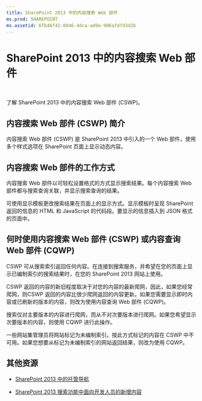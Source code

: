 ```yaml
---
title: SharePoint 2013 中的内容搜索 Web 部件
ms.prod: SHAREPOINT
ms.assetid: 6fb4bf41-0846-4dca-ad9e-906afdfd3d2b
---
```



# SharePoint 2013 中的内容搜索 Web 部件

  
    
    
![概念概述主题](images/mod_icon_badge_conoverview.png)
  
    
    

  
    
    

  
    
    
了解 SharePoint 2013 中的内容搜索 Web 部件 (CSWP)。
## 内容搜索 Web 部件 (CSWP) 简介
<a name="SP15_CSWP_IntroducingCSWP"> </a>

内容搜索 Web 部件 (CSWP) 是 SharePoint 2013 中引入的一个 Web 部件，使用多个样式选项在 SharePoint 页面上显示动态内容。
  
    
    

## 内容搜索 Web 部件的工作方式
<a name="SP15_CSWP_HowCSWPWorks"> </a>

内容搜索 Web 部件以可轻松设置格式的方式显示搜索结果。每个内容搜索 Web 部件都与搜索查询关联，并显示搜索查询的结果。
  
    
    
可使用显示模板更改搜索结果在页面上的显示方式。显示模板时呈现 SharePoint 返回的信息的 HTML 和 JavaScript 的代码段。要显示的信息插入到 JSON 格式的页面中。 
  
    
    

## 何时使用内容搜索 Web 部件 (CSWP) 或内容查询 Web 部件 (CQWP)
<a name="SP15_CSWP_WhenToUseCSWPorCQWP"> </a>

CSWP 可从搜索索引返回任何内容。在连接到搜索服务，并希望在您的页面上显示已编制索引的搜索结果时，在您的 SharePoint 2013 网站上使用。 
  
    
    
CSWP 返回的内容的新旧程度取决于对您的内容的最新爬网，因此，如果您经常爬网，则CSWP 返回的内容比很少爬网返回的内容更新。如果您需要显示即时内容或已刷新的版本的内容，则改为使用内容查询 Web 部件 (CQWP)。
  
    
    
搜索仅对主要版本的内容进行爬网，而从不对次要版本进行爬网。如果您希望显示次要版本的内容，则使用 CQWP 进行此操作。
  
    
    
一些网站集管理员将网站标记为未编制索引。按此方式标记的内容在 CSWP 中不可用。如果您想要从标记为未编制索引的网站返回结果，则改为使用 CQWP。
  
    
    

## 其他资源
<a name="SP15_CSWP_AdditionalResources"> </a>


-  [SharePoint 2013 中的托管导航](managed-navigation-in-sharepoint-2013.md)
    
  
-  [SharePoint 2013 搜索功能中面向开发人员的新增内容](what-s-new-in-sharepoint-2013-search-for-developers.md)
    
  

